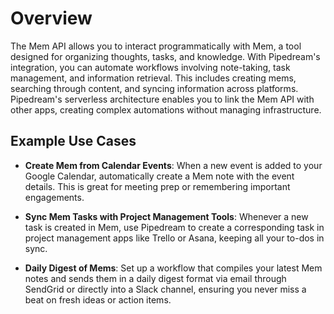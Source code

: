 # Overview

The Mem API allows you to interact programmatically with Mem, a tool designed for organizing thoughts, tasks, and knowledge. With Pipedream's integration, you can automate workflows involving note-taking, task management, and information retrieval. This includes creating mems, searching through content, and syncing information across platforms. Pipedream's serverless architecture enables you to link the Mem API with other apps, creating complex automations without managing infrastructure.

## Example Use Cases

- **Create Mem from Calendar Events**: When a new event is added to your Google Calendar, automatically create a Mem note with the event details. This is great for meeting prep or remembering important engagements.

- **Sync Mem Tasks with Project Management Tools**: Whenever a new task is created in Mem, use Pipedream to create a corresponding task in project management apps like Trello or Asana, keeping all your to-dos in sync.

- **Daily Digest of Mems**: Set up a workflow that compiles your latest Mem notes and sends them in a daily digest format via email through SendGrid or directly into a Slack channel, ensuring you never miss a beat on fresh ideas or action items.
